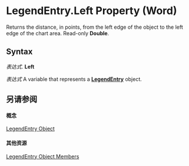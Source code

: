 
# LegendEntry.Left Property (Word)

Returns the distance, in points, from the left edge of the object to the left edge of the chart area. Read-only  **Double**.


## Syntax

 _表达式_. **Left**

 _表达式_ A variable that represents a **[LegendEntry](9f793578-cb9b-faa1-f0a1-ea0f9e90dc6f.md)** object.


## 另请参阅


#### 概念


[LegendEntry Object](9f793578-cb9b-faa1-f0a1-ea0f9e90dc6f.md)
#### 其他资源


[LegendEntry Object Members](http://msdn.microsoft.com/library/d2167011-bb9a-60bb-dd2c-873ffe52e862%28Office.15%29.aspx)